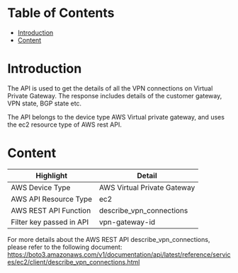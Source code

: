 # Table of Contents
- [Introduction](#introduction)
- [Content](#content)


# Introduction <a name="introduction"></a>
The API is used to get the details of all the VPN connections on Virtual Private Gateway. The response includes details of the customer gateway, VPN state, BGP state etc.

The API belongs to the device type AWS Virtual private gateway, and uses the ec2 resource type of AWS rest API.

# Content <a name="content"></a>
|**Highlight**|**Detail**|
|------|------|
| AWS Device Type | AWS Virtual Private Gateway |
| AWS API Resource Type | ec2 |
| AWS REST API Function | describe_vpn_connections |
| Filter key passed in API | vpn-gateway-id |


For more details about the AWS REST API describe_vpn_connections, please refer to the following document:
https://boto3.amazonaws.com/v1/documentation/api/latest/reference/services/ec2/client/describe_vpn_connections.html

